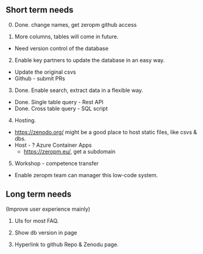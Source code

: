 ## Short term needs

0. Done. change names, get zeropm github access

1. More columns, tables will come in future.

- Need version control of the database

2. Enable key partners to update the database in an easy way.

- Update the original csvs
- Github - submit PRs

3. Done. Enable search, extract data in a flexible way.

- Done. Single table query - Rest API
- Done. Cross table query - SQL script

4. Hosting.

- https://zenodo.org/ might be a good place to host static files, like csvs & dbs.
- Host - ? Azure Container Apps
  - https://zeropm.eu/, get a subdomain

5. Workshop - competence transfer

- Enable zeropm team can manager this low-code system.

## Long term needs

(Improve user experience mainly)

1. UIs for most FAQ.

2. Show db version in page

3. Hyperlink to github Repo & Zenodu page.
